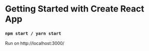 # Getting Started with Create React App

### `npm start / yarn start`
Run on http://localhost:3000/
